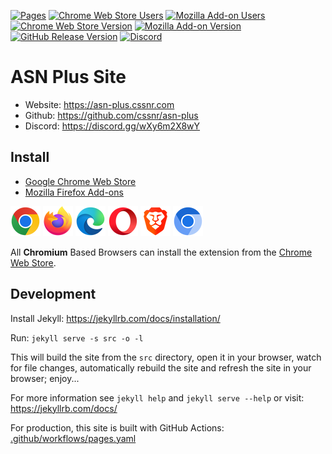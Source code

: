 [![Pages](https://img.shields.io/github/actions/workflow/status/cssnr/asn-plus-site/pages.yaml?logo=github&logoColor=white&label=pages)](https://github.com/cssnr/asn-plus-site/actions/workflows/pages.yaml)
[![Chrome Web Store Users](https://img.shields.io/chrome-web-store/users/phcbcnpmcbkcnijkpfohkdmcofcofibh?logo=google&logoColor=white&label=google%20users)](https://chrome.google.com/webstore/detail/asn-plus/phcbcnpmcbkcnijkpfohkdmcofcofibh)
[![Mozilla Add-on Users](https://img.shields.io/amo/users/asn-plus?logo=mozilla&label=mozilla%20users)](https://addons.mozilla.org/addon/asn-plus)
[![Chrome Web Store Version](https://img.shields.io/chrome-web-store/v/phcbcnpmcbkcnijkpfohkdmcofcofibh?label=chrome&logo=googlechrome)](https://chrome.google.com/webstore/detail/asn-plus/phcbcnpmcbkcnijkpfohkdmcofcofibh)
[![Mozilla Add-on Version](https://img.shields.io/amo/v/asn-plus?label=firefox&logo=firefox)](https://addons.mozilla.org/addon/asn-plus)
[![GitHub Release Version](https://img.shields.io/github/v/release/cssnr/asn-plus?logo=github)](https://github.com/cssnr/asn-plus/releases/latest)
[![Discord](https://img.shields.io/discord/899171661457293343?logo=discord&logoColor=white&label=discord&color=7289da)](https://discord.gg/wXy6m2X8wY)

# ASN Plus Site

* Website: https://asn-plus.cssnr.com
* Github: https://github.com/cssnr/asn-plus
* Discord: https://discord.gg/wXy6m2X8wY

## Install

* [Google Chrome Web Store](https://chrome.google.com/webstore/detail/asn-plus/phcbcnpmcbkcnijkpfohkdmcofcofibh)
* [Mozilla Firefox Add-ons](https://addons.mozilla.org/addon/asn-plus)

[![Chrome](https://raw.githubusercontent.com/smashedr/logo-icons/master/browsers/chrome_48.png)](https://chromewebstore.google.com/detail/asn-plus/phcbcnpmcbkcnijkpfohkdmcofcofibh)
[![Firefox](https://raw.githubusercontent.com/smashedr/logo-icons/master/browsers/firefox_48.png)](https://addons.mozilla.org/addon/asn-plus)
[![Edge](https://raw.githubusercontent.com/smashedr/logo-icons/master/browsers/edge_48.png)](https://chromewebstore.google.com/detail/asn-plus/phcbcnpmcbkcnijkpfohkdmcofcofibh)
[![Opera](https://raw.githubusercontent.com/smashedr/logo-icons/master/browsers/opera_48.png)](https://chromewebstore.google.com/detail/asn-plus/phcbcnpmcbkcnijkpfohkdmcofcofibh)
[![Brave](https://raw.githubusercontent.com/smashedr/logo-icons/master/browsers/brave_48.png)](https://chromewebstore.google.com/detail/asn-plus/phcbcnpmcbkcnijkpfohkdmcofcofibh)
[![Chromium](https://raw.githubusercontent.com/smashedr/logo-icons/master/browsers/chromium_48.png)](https://chromewebstore.google.com/detail/asn-plus/phcbcnpmcbkcnijkpfohkdmcofcofibh)

All **Chromium** Based Browsers can install the extension from the
[Chrome Web Store](https://chrome.google.com/webstore/detail/asn-plus/phcbcnpmcbkcnijkpfohkdmcofcofibh).

## Development

Install Jekyll: https://jekyllrb.com/docs/installation/

Run: `jekyll serve -s src -o -l`

This will build the site from the `src` directory, open it in your browser, watch for file changes, automatically
rebuild the site and refresh the site in your browser; enjoy...

For more information see `jekyll help` and `jekyll serve --help` or visit: https://jekyllrb.com/docs/

For production, this site is built with GitHub Actions: [.github/workflows/pages.yaml](.github%2Fworkflows%2Fpages.yaml)
